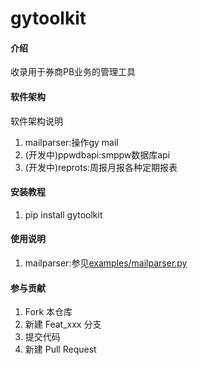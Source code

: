 # gytoolkit

#### 介绍
收录用于券商PB业务的管理工具

#### 软件架构
软件架构说明
1.  mailparser:操作gy mail
2.  (开发中)ppwdbapi:smppw数据库api
3.  (开发中)reprots:周报月报各种定期报表

#### 安装教程

1.  pip install gytoolkit

#### 使用说明

1.  mailparser:参见[examples/mailparser.py](examples/mailparser.py)
        


#### 参与贡献

1.  Fork 本仓库
2.  新建 Feat_xxx 分支
3.  提交代码
4.  新建 Pull Request
